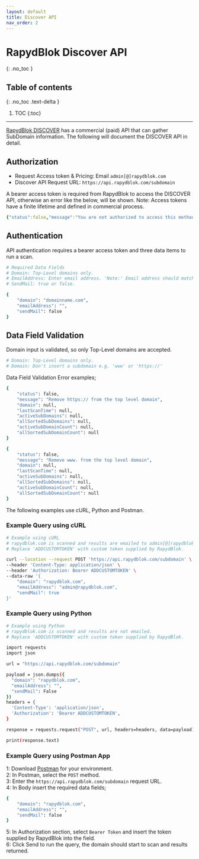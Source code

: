 ```yaml
---
layout: default
title: Discover API
nav_order: 2
---
```


# RapydBlok Discover API
{: .no_toc }

## Table of contents
{: .no_toc .text-delta }

1. TOC
{:toc}

---

[RapydBlok DISCOVER](http://discover.rapydblok.com) has a commercial (paid) API that can gather SubDomain information. The following will document the DISCOVER API in detail.

## Authorization

- Request Access token & Pricing: Email ``` admin[@]rapydblok.com ```
- Discover API Request URL: ``` https://api.rapydblok.com/subdomain ```

A bearer access token is required from RapydBlok to access the DISCOVER API, otherwise an error like the below, will be shown. Note: Access tokens have a finite lifetime and defined in commercial process.

```yaml
{"status":false,"message":"You are not authorized to access this method"}
```

## Authentication

API authentication requires a bearer access token and three data items to run a scan.
```yaml
# Required Data Fields
# Domain: Top-Level domains only.
# EmailAddress: Enter email address. 'Note:' Email address should match the domain being scanned.
# SendMail: true or false.
```
```bash
{
    "domain": "domainname.com",
    "emailAddress": "",
    "sendMail": false
}
```

## Data Field Validation

Domain input is validated, so only Top-Level domains are accepted.
```yaml
# Domain: Top-Level domains only. 
# Domain: Don't insert a subdomain e.g. 'www' or 'https://'
```
Data Field Validation Error examples;
```bash
{
    "status": false,
    "message": "Remove https:// from the top level domain",
    "domain": null,
    "lastScanTime": null,
    "activeSubDomains": null,
    "allSortedSubDomains": null,
    "activeSubDomainCount": null,
    "allSortedSubDomainCount": null
}
```
```bash
{
    "status": false,
    "message": "Remove www. from the top level domain",
    "domain": null,
    "lastScanTime": null,
    "activeSubDomains": null,
    "allSortedSubDomains": null,
    "activeSubDomainCount": null,
    "allSortedSubDomainCount": null
}
```

The following examples use cURL, Python and Postman.

### Example Query using cURL
```yaml
# Example using cURL
# rapydblok.com is scanned and results are emailed to admin[@]rapydblok.com.
# Replace 'ADDCUSTOMTOKEN' with custom token supplied by RapydBlok.
```
```bash
curl --location --request POST 'https://api.rapydblok.com/subdomain' \
--header 'Content-Type: application/json' \
--header 'Authorization: Bearer ADDCUSTOMTOKEN' \
--data-raw '{
    "domain": "rapydblok.com",
    "emailAddress": "admin@rapydblok.com",
    "sendMail": true
}'
```

### Example Query using Python

```yaml
# Example using Python
# rapydblok.com is scanned and results are not emailed.
# Replace 'ADDCUSTOMTOKEN' with custom token supplied by RapydBlok.
```
```bash
import requests
import json

url = "https://api.rapydblok.com/subdomain"

payload = json.dumps({
  "domain": "rapydblok.com",
  "emailAddress": "",
  "sendMail": False
})
headers = {
  'Content-Type': 'application/json',
  'Authorization': 'Bearer ADDCUSTOMTOKEN',
}

response = requests.request("POST", url, headers=headers, data=payload)

print(response.text)
```

### Example Query using Postman App

1: Download [Postman](https://www.getpostman.com/) for your environment.<br>
2: In Postman, select the ``` POST ``` method.<br>
3: Enter the ``` https://api.rapydblok.com/subdomain ``` request URL.<br>
4: In Body insert the required data fields;<br>
```bash
{
    "domain": "rapydblok.com",
    "emailAddress": "",
    "sendMail": false
}
```

5: In Authorization section, select ``` Bearer Token ``` and insert the token supplied by RapydBlok into the field.<br>
6: Click Send to run the query, the domain should start to scan and results returned.<br>
